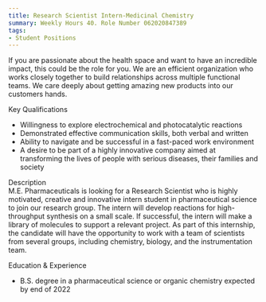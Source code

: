 ```yaml
---
title: Research Scientist Intern-Medicinal Chemistry 
summary: Weekly Hours 40. Role Number 062020847389
tags:
- Student Positions
---
```

If you are passionate about the health space and want to have an incredible impact, this could be the role for you. We are an efficient organization who works closely together to build relationships across multiple functional teams. We care deeply about getting amazing new products into our customers hands. <br>

Key Qualifications 
- Willingness to explore electrochemical and photocatalytic reactions 
- Demonstrated effective communication skills, both verbal and written 
- Ability to navigate and be successful in a fast-paced work environment 
- A desire to be part of a highly innovative company aimed at transforming the lives of people with serious diseases, their families and society

Description <br>
M.E. Pharmaceuticals is looking for a Research Scientist who is highly motivated, creative and innovative intern student in pharmaceutical science to join our research group. The intern will develop reactions for high-throughput synthesis on a small scale. If successful, the intern will make a library of molecules to support a relevant project. As part of this internship, the candidate will have the opportunity to work with a team of scientists from several groups, including chemistry, biology, and the instrumentation team. 

Education & Experience
- B.S. degree in a pharmaceutical science or organic chemistry expected by end of 2022
